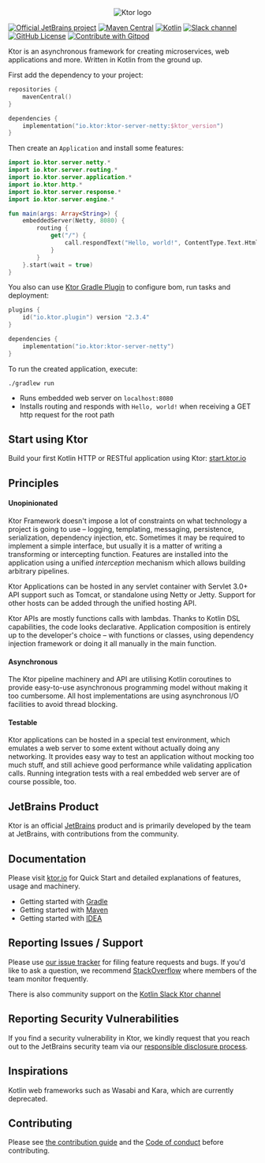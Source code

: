 <div align="center">

  <picture>
    <source media="(prefers-color-scheme: dark)" srcset="https://raw.githubusercontent.com/ktorio/ktor/main/.github/images/ktor-logo-for-dark.svg">
    <img alt="Ktor logo" src="https://raw.githubusercontent.com/ktorio/ktor/main/.github/images/ktor-logo-for-light.svg">
  </picture>

</div>

[![Official JetBrains project](http://jb.gg/badges/official.svg)](https://confluence.jetbrains.com/display/ALL/JetBrains+on+GitHub)
[![Maven Central](https://img.shields.io/maven-central/v/io.ktor/ktor)](https://mvnrepository.com/artifact/io.ktor)
[![Kotlin](https://img.shields.io/badge/kotlin-1.8.22-blue.svg?logo=kotlin)](http://kotlinlang.org)
[![Slack channel](https://img.shields.io/badge/chat-slack-green.svg?logo=slack)](https://kotlinlang.slack.com/messages/ktor/)
[![GitHub License](https://img.shields.io/badge/license-Apache%20License%202.0-blue.svg?style=flat)](http://www.apache.org/licenses/LICENSE-2.0)
[![Contribute with Gitpod](https://img.shields.io/badge/Contribute%20with-Gitpod-908a85?logo=gitpod)](https://gitpod.io/#https://github.com/ktorio/ktor)

Ktor is an asynchronous framework for creating microservices, web applications and more. Written in Kotlin from the
ground up.

First add the dependency to your project:

```kotlin
repositories {
    mavenCentral()
}

dependencies {
    implementation("io.ktor:ktor-server-netty:$ktor_version")
}
```

Then create an `Application` and install some features:

```kotlin
import io.ktor.server.netty.*
import io.ktor.server.routing.*
import io.ktor.server.application.*
import io.ktor.http.*
import io.ktor.server.response.*
import io.ktor.server.engine.*

fun main(args: Array<String>) {
    embeddedServer(Netty, 8080) {
        routing {
            get("/") {
                call.respondText("Hello, world!", ContentType.Text.Html)
            }
        }
    }.start(wait = true)
}
```

You also can use [Ktor Gradle Plugin](https://github.com/ktorio/ktor-build-plugins) to configure bom, run tasks and deployment:
```kotlin
plugins {
    id("io.ktor.plugin") version "2.3.4"
}

dependencies {
    implementation("io.ktor:ktor-server-netty")
}
```

To run the created application, execute:
```shell
./gradlew run
```

* Runs embedded web server on `localhost:8080`
* Installs routing and responds with `Hello, world!` when receiving a GET http request for the root path

## Start using Ktor

Build your first Kotlin HTTP or RESTful application using Ktor: [start.ktor.io](https://start.ktor.io)

## Principles

#### Unopinionated

Ktor Framework doesn't impose a lot of constraints on what technology a project is going to use – logging,
templating, messaging, persistence, serialization, dependency injection, etc.
Sometimes it may be required to implement a simple interface, but usually it is a matter of writing a
transforming or intercepting function. Features are installed into the application using a unified *interception*
mechanism
which allows building arbitrary pipelines.

Ktor Applications can be hosted in any servlet container with Servlet 3.0+ API support such as Tomcat, or
standalone using Netty or Jetty. Support for other hosts can be added through the unified hosting API.

Ktor APIs are mostly functions calls with lambdas. Thanks to Kotlin DSL capabilities, the code looks declarative.
Application composition is entirely up to the developer's choice – with functions or classes, using dependency injection
framework or doing it all manually in the main function.

#### Asynchronous

The Ktor pipeline machinery and API are utilising Kotlin coroutines to provide easy-to-use asynchronous
programming model without making it too cumbersome. All host implementations are using asynchronous I/O facilities
to avoid thread blocking.

#### Testable

Ktor applications can be hosted in a special test environment, which emulates a web server to some
extent without actually doing any networking. It provides easy way to test an application without mocking
too much stuff, and still achieve good performance while validating application calls. Running integration tests with a
real
embedded web server are of course possible, too.

## JetBrains Product

Ktor is an official [JetBrains](https://jetbrains.com) product and is primarily developed by the team at JetBrains, with
contributions
from the community.

## Documentation

Please visit [ktor.io](http://ktor.io) for Quick Start and detailed explanations of features, usage and machinery.

* Getting started with [Gradle](https://ktor.io/docs/gradle.html)
* Getting started with [Maven](https://ktor.io/docs/maven.html)
* Getting started with [IDEA](https://ktor.io/docs/intellij-idea.html)

## Reporting Issues / Support

Please use [our issue tracker](https://youtrack.jetbrains.com/issues/KTOR) for filing feature requests and bugs. If
you'd like to ask a question, we recommend [StackOverflow](https://stackoverflow.com/questions/tagged/ktor) where
members of the team monitor frequently.

There is also community support on the [Kotlin Slack Ktor channel](https://app.slack.com/client/T09229ZC6/C0A974TJ9)

## Reporting Security Vulnerabilities

If you find a security vulnerability in Ktor, we kindly request that you reach out to the JetBrains security team via
our [responsible disclosure process](https://www.jetbrains.com/legal/terms/responsible-disclosure.html).

## Inspirations

Kotlin web frameworks such as Wasabi and Kara, which are currently deprecated.

## Contributing

Please see [the contribution guide](CONTRIBUTING.md) and the [Code of conduct](CODE_OF_CONDUCT.md) before contributing.
